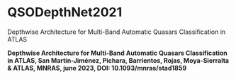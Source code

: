 # QSODepthNet2021

Depthwise Architecture for Multi-Band Automatic Quasars Classification in ATLAS

**Depthwise Architecture for Multi-Band Automatic Quasars Classification in ATLAS, 
San Martín-Jiménez, Pichara, Barrientos, Rojas, Moya-Sierralta & ATLAS, MNRAS, june 2023, DOI: 10.1093/mnras/stad1859**
